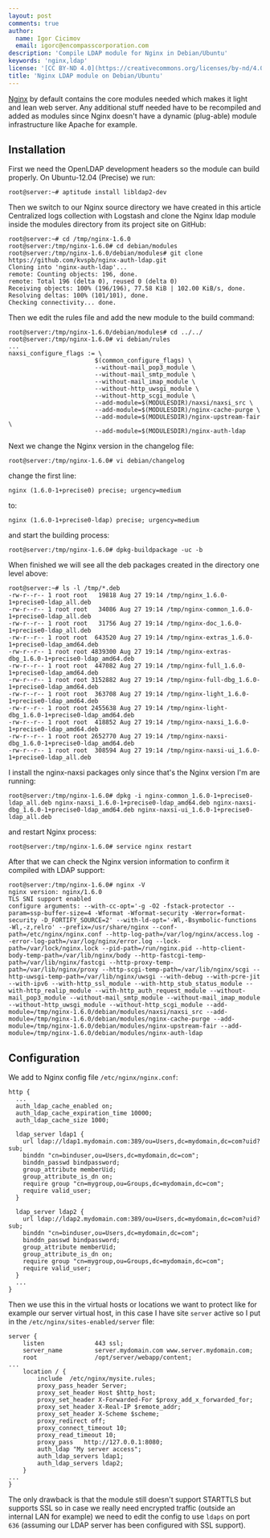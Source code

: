 ```yaml
---
layout: post
comments: true
author:
  name: Igor Cicimov
  email: igorc@encompasscorporation.com
description: 'Compile LDAP module for Nginx in Debian/Ubuntu'
keywords: 'nginx,ldap'
license: '[CC BY-ND 4.0](https://creativecommons.org/licenses/by-nd/4.0)'
title: 'Nginx LDAP module on Debian/Ubuntu'
---
```


[Nginx](www.nginx.com) by default contains the core modules needed which makes it light and lean web server. Any additional stuff needed have to be recompiled and added as modules since Nginx doesn't have a dynamic (plug-able) module infrastructure like Apache for example.

## Installation

First we need the OpenLDAP development headers so the module can build properly. On Ubuntu-12.04 (Precise) we run:

```
root@server:~# aptitude install libldap2-dev
```

Then we switch to our Nginx source directory we have created in this article Centralized logs collection with Logstash and clone the Nginx ldap module inside the modules directory from its project site on GitHub:

```
root@server:~# cd /tmp/nginx-1.6.0
root@server:/tmp/nginx-1.6.0# cd debian/modules
root@server:/tmp/nginx-1.6.0/debian/modules# git clone https://github.com/kvspb/nginx-auth-ldap.git
Cloning into 'nginx-auth-ldap'...
remote: Counting objects: 196, done.
remote: Total 196 (delta 0), reused 0 (delta 0)
Receiving objects: 100% (196/196), 77.58 KiB | 102.00 KiB/s, done.
Resolving deltas: 100% (101/101), done.
Checking connectivity... done.
```

Then we edit the rules file and add the new module to the build command:


```
root@server:/tmp/nginx-1.6.0/debian/modules# cd ../../
root@server:/tmp/nginx-1.6.0# vi debian/rules
...
naxsi_configure_flags := \
                        $(common_configure_flags) \
                        --without-mail_pop3_module \
                        --without-mail_smtp_module \
                        --without-mail_imap_module \
                        --without-http_uwsgi_module \
                        --without-http_scgi_module \
                        --add-module=$(MODULESDIR)/naxsi/naxsi_src \
                        --add-module=$(MODULESDIR)/nginx-cache-purge \
                        --add-module=$(MODULESDIR)/nginx-upstream-fair \
                        --add-module=$(MODULESDIR)/nginx-auth-ldap
```

Next we change the Nginx version in the changelog file:

```
root@server:/tmp/nginx-1.6.0# vi debian/changelog
```

change the first line:

```
nginx (1.6.0-1+precise0) precise; urgency=medium
```

to:

```
nginx (1.6.0-1+precise0-ldap) precise; urgency=medium
```

and start the building process:

```
root@server:/tmp/nginx-1.6.0# dpkg-buildpackage -uc -b
```

When finished we will see all the deb packages created in the directory one level above:

```
root@server:~# ls -l /tmp/*.deb
-rw-r--r-- 1 root root   19818 Aug 27 19:14 /tmp/nginx_1.6.0-1+precise0-ldap_all.deb
-rw-r--r-- 1 root root   34086 Aug 27 19:14 /tmp/nginx-common_1.6.0-1+precise0-ldap_all.deb
-rw-r--r-- 1 root root   31756 Aug 27 19:14 /tmp/nginx-doc_1.6.0-1+precise0-ldap_all.deb
-rw-r--r-- 1 root root  643520 Aug 27 19:14 /tmp/nginx-extras_1.6.0-1+precise0-ldap_amd64.deb
-rw-r--r-- 1 root root 4839300 Aug 27 19:14 /tmp/nginx-extras-dbg_1.6.0-1+precise0-ldap_amd64.deb
-rw-r--r-- 1 root root  447082 Aug 27 19:14 /tmp/nginx-full_1.6.0-1+precise0-ldap_amd64.deb
-rw-r--r-- 1 root root 3152882 Aug 27 19:14 /tmp/nginx-full-dbg_1.6.0-1+precise0-ldap_amd64.deb
-rw-r--r-- 1 root root  363708 Aug 27 19:14 /tmp/nginx-light_1.6.0-1+precise0-ldap_amd64.deb
-rw-r--r-- 1 root root 2455638 Aug 27 19:14 /tmp/nginx-light-dbg_1.6.0-1+precise0-ldap_amd64.deb
-rw-r--r-- 1 root root  418852 Aug 27 19:14 /tmp/nginx-naxsi_1.6.0-1+precise0-ldap_amd64.deb
-rw-r--r-- 1 root root 2652770 Aug 27 19:14 /tmp/nginx-naxsi-dbg_1.6.0-1+precise0-ldap_amd64.deb
-rw-r--r-- 1 root root  308594 Aug 27 19:14 /tmp/nginx-naxsi-ui_1.6.0-1+precise0-ldap_all.deb
```

I install the nginx-naxsi packages only since that's the Nginx version I'm are running:

```
root@server:/tmp/nginx-1.6.0# dpkg -i nginx-common_1.6.0-1+precise0-ldap_all.deb nginx-naxsi_1.6.0-1+precise0-ldap_amd64.deb nginx-naxsi-dbg_1.6.0-1+precise0-ldap_amd64.deb nginx-naxsi-ui_1.6.0-1+precise0-ldap_all.deb
```

and restart Nginx process:

```
root@server:/tmp/nginx-1.6.0# service nginx restart
```

After that we can check the Nginx version information to confirm it compiled with LDAP support:

```
root@server:/tmp/nginx-1.6.0# nginx -V
nginx version: nginx/1.6.0
TLS SNI support enabled
configure arguments: --with-cc-opt='-g -O2 -fstack-protector --param=ssp-buffer-size=4 -Wformat -Wformat-security -Werror=format-security -D_FORTIFY_SOURCE=2' --with-ld-opt='-Wl,-Bsymbolic-functions -Wl,-z,relro' --prefix=/usr/share/nginx --conf-path=/etc/nginx/nginx.conf --http-log-path=/var/log/nginx/access.log --error-log-path=/var/log/nginx/error.log --lock-path=/var/lock/nginx.lock --pid-path=/run/nginx.pid --http-client-body-temp-path=/var/lib/nginx/body --http-fastcgi-temp-path=/var/lib/nginx/fastcgi --http-proxy-temp-path=/var/lib/nginx/proxy --http-scgi-temp-path=/var/lib/nginx/scgi --http-uwsgi-temp-path=/var/lib/nginx/uwsgi --with-debug --with-pcre-jit --with-ipv6 --with-http_ssl_module --with-http_stub_status_module --with-http_realip_module --with-http_auth_request_module --without-mail_pop3_module --without-mail_smtp_module --without-mail_imap_module --without-http_uwsgi_module --without-http_scgi_module --add-module=/tmp/nginx-1.6.0/debian/modules/naxsi/naxsi_src --add-module=/tmp/nginx-1.6.0/debian/modules/nginx-cache-purge --add-module=/tmp/nginx-1.6.0/debian/modules/nginx-upstream-fair --add-module=/tmp/nginx-1.6.0/debian/modules/nginx-auth-ldap
```

## Configuration

We add to Nginx config file `/etc/nginx/nginx.conf`:

```
http {
  ...
  auth_ldap_cache_enabled on;
  auth_ldap_cache_expiration_time 10000;
  auth_ldap_cache_size 1000;
 
  ldap_server ldap1 {
    url ldap://ldap1.mydomain.com:389/ou=Users,dc=mydomain,dc=com?uid?sub;
    binddn "cn=binduser,ou=Users,dc=mydomain,dc=com";
    binddn_passwd bindpassword;
    group_attribute memberUid;
    group_attribute_is_dn on;
    require group "cn=mygroup,ou=Groups,dc=mydomain,dc=com";
    require valid_user;
  }
 
  ldap_server ldap2 {
    url ldap://ldap2.mydomain.com:389/ou=Users,dc=mydomain,dc=com?uid?sub;
    binddn "cn=binduser,ou=Users,dc=mydomain,dc=com";
    binddn_passwd bindpassword;
    group_attribute memberUid;
    group_attribute_is_dn on;
    require group "cn=mygroup,ou=Groups,dc=mydomain,dc=com";
    require valid_user;
  }
  ...
}
```

Then we use this in the virtual hosts or locations we want to protect like for example our server virtual host, in this case I have site `server` active so I put in the `/etc/nginx/sites-enabled/server` file:

```
server {
    listen              443 ssl;
    server_name         server.mydomain.com www.server.mydomain.com;
    root                /opt/server/webapp/content;
...   
    location / {
        include  /etc/nginx/mysite.rules;
        proxy_pass_header Server;
        proxy_set_header Host $http_host;
        proxy_set_header X-Forwarded-For $proxy_add_x_forwarded_for;
        proxy_set_header X-Real-IP $remote_addr;
        proxy_set_header X-Scheme $scheme;
        proxy_redirect off;
        proxy_connect_timeout 10;
        proxy_read_timeout 10;
        proxy_pass   http://127.0.0.1:8080;
        auth_ldap "My server access";
        auth_ldap_servers ldap1;
        auth_ldap_servers ldap2;
    }
...
}
```

The only drawback is that the module still doesn't support STARTTLS but supports SSL so in case we really need encrypted traffic (outside an internal LAN for example) we need to edit the config to use `ldaps` on port `636` (assuming our LDAP server has been configured with SSL support).